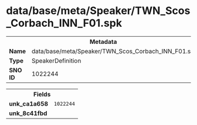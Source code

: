 <h1>data/base/meta/Speaker/TWN_Scos_Corbach_INN_F01.spk</h1><table><tr><th colspan="100%">Metadata</th></tr><tr><td><b>Name</b></td><td>data/base/meta/Speaker/TWN_Scos_Corbach_INN_F01.spk</td></tr><tr><td><b>Type</b></td><td>SpeakerDefinition</td></tr><tr><td><b>SNO ID</b></td><td>1022244</td></tr></table>

<table><tr><th colspan="100%">Fields</th></tr><tr><td><b>unk_ca1a658</b></td><td><code>1022244</code></td></tr><tr><td><b>unk_8c41fbd</b></td><td></td></tr></table>

